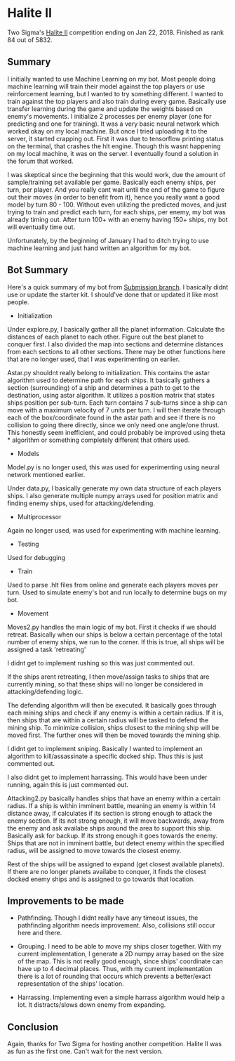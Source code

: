 # Halite II

Two Sigma's <a href="https://halite.io/">Halite II</a> competition ending on Jan 22, 2018. Finished as rank 84 out of 5832.

## Summary
I initially wanted to use Machine Learning on my bot.  Most people doing machine learning will train their model against the top players or use reinforcement learning, but I wanted to try something different.  I wanted to train against the top players and also train during every game.  Basically use transfer learning during the game and update the weights based on enemy's movements.  I initialize 2 processes per enemy player (one for predicting and one for training).  It was a very basic neural network which worked okay on my local machine.  But once I tried uploading it to the server, it started crapping out.  First it was due to tensorflow printing status on the terminal, that crashes the hlt engine.  Though this wasnt happening on my local machine, it was on the server.  I eventually found a solution in the forum that worked.  

I was skeptical since the beginning that this would work, due the amount of sample/training set available per game.  Basically each enemy ships, per turn, per player.  And you really cant wait until the end of the game to figure out their moves (in order to benefit from it), hence you really want a good model by turn 80 - 100.  Without even utilizing the predicted moves, and just trying to train and predict each turn, for each ships, per enemy, my bot was already timing out.  After turn 100+ with an enemy having 150+ ships, my bot will eventually time out.

Unfortunately, by the beginning of January I had to ditch trying to use machine learning and just hand written an algorithm for my bot.

## Bot Summary
Here's a quick summary of my bot from <a href="https://github.com/En3rG/HaliteII/tree/Submission">Submission branch</a>.  I basically didnt use or update the starter kit.  I should've done that or updated it like most people. 

* Initialization

Under explore.py, I basically gather all the planet information.  Calculate the distances of each planet to each other.  Figure out the best planet to conquer first.  I also divided the map into sections and determine distances from each sections to all other sections.  There may be other functions here that are no longer used, that I was experimenting on earlier.

Astar.py shouldnt really belong to initialization.  This contains the astar algorithm used to determine path for each ships.  It basically gathers a section (surrounding) of a ship and determines a path to get to the destination, using astar algorithm.  It utilizes a position matrix that states ships position per sub-turn.  Each turn contains 7 sub-turns since a ship can move with a maximum velocity of 7 units per turn.  I will then iterate through each of the box/coordinate found in the astar path and see if there is no collision to going there directly, since we only need one angle/one thrust.  This honestly seem inefficient, and could probably be improved using theta * algorithm or something completely different that others used.

* Models

Model.py is no longer used, this was used for experimenting using neural network mentioned earlier.

Under data.py, I basically generate my own data structure of each players ships.  I also generate multiple numpy arrays used for position matrix and finding enemy ships, used for attacking/defending.

* Multiprocessor

Again no longer used, was used for experimenting with machine learning.

* Testing

Used for debugging

* Train

Used to parse .hlt files from online and generate each players moves per turn.  Used to simulate enemy's bot and run locally to determine bugs on my bot.

* Movement

Moves2.py handles the main logic of my bot.  First it checks if we should retreat.  Basically when our ships is below a certain percentage of the total number of enemy ships, we run to the corner.  If this is true, all ships will be assigned a task 'retreating'

I didnt get to implement rushing so this was just commented out.

If the ships arent retreating, I then move/assign tasks to ships that are currently mining, so that these ships will no longer be considered in attacking/defending logic.

The defending algorithm will then be executed.  It basically goes through each mining ships and check if any enemy is within a certain radius.  If it is, then ships that are within a certain radius will be tasked to defend the mining ship.  To minimize collision, ships closest to the mining ship will be moved first.  The further ones will then be moved towards the mining ship.

I didnt get to implement sniping.  Basically I wanted to implement an algorithm to kill/assassinate a specific docked ship.  Thus this is just commented out.

I also didnt get to implement harrassing.  This would have been under running, again this is just commented out.

Attacking2.py basically handles ships that have an enemy within a certain radius.  If a ship is within imminent battle, meaning an enemy is within 14 distance away, if calculates if its section is strong enough to attack the enemy section.  If its not strong enough, it will move backwards, away from the enemy and ask availabe ships around the area to support this ship.  Basically ask for backup.  If its strong enough it goes towards the enemy.  Ships that are not in imminent battle, but detect enemy within the specified radius, will be assigned to move towards the closest enemy.

Rest of the ships will be assigned to expand (get closest available planets).  If there are no longer planets availabe to conquer, it finds the closest docked enemy ships and is assigned to go towards that location.

## Improvements to be made

* Pathfinding. Though I didnt really have any timeout issues, the pathfinding algorithm needs improvement.  Also, collisions still occur here and there. 

* Grouping.  I need to be able to move my ships closer together.  With my current implementation, I generate a 2D numpy array based on the size of the map. This is not really good enough, since ships' coordinate can have up to 4 decimal places.  Thus, with my current implementation there is a lot of rounding that occurs which prevents a better/exact representation of the ships' location.

* Harrassing.  Implementing even a simple harrass algorithm would help a lot.  It distracts/slows down enemy from expanding.

 ## Conclusion
Again, thanks for Two Sigma for hosting another competition.  Halite II was as fun as the first one.  Can't wait for the next version.

